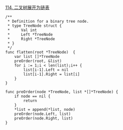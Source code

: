 [114. 二叉树展开为链表](https://leetcode-cn.com/problems/flatten-binary-tree-to-linked-list/)

```golang
/**
 * Definition for a binary tree node.
 * type TreeNode struct {
 *     Val int
 *     Left *TreeNode
 *     Right *TreeNode
 * }
 */
func flatten(root *TreeNode)  {
    var list []*TreeNode
    preOrder(root, &list)
    for i := 1;i < len(list);i++ {
        list[i-1].Left = nil
        list[i-1].Right = list[i]
    }
}

func preOrder(node *TreeNode, list *[]*TreeNode) {
    if node == nil {
        return
    }
    *list = append(*list, node)
    preOrder(node.Left, list)
    preOrder(node.Right, list)
}
```

